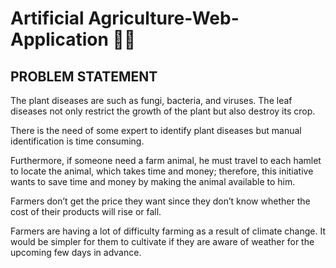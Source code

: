 # Artificial Agriculture-Web-Application 🧑‍🌾

## PROBLEM STATEMENT

The plant diseases are such as fungi, bacteria, and viruses. The leaf diseases not only restrict the growth
of the plant but also destroy its crop.

There is the need of some expert to identify plant diseases but manual identification is time consuming.

Furthermore, if someone need a farm animal, he must travel to each hamlet to locate the animal, which
takes time and money; therefore, this initiative wants to save time and money by making the animal
available to him.

Farmers don’t get the price they want since they don’t know whether the cost of their products will rise
or fall.

Farmers are having a lot of difficulty farming as a result of climate change. It would be simpler for them
to cultivate if they are aware of weather for the upcoming few days in advance.
